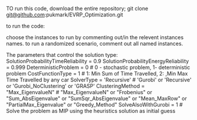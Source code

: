 TO run this code, download the entire repository;
git clone git@github.com:pukmark/EVRP_Optimization.git

to run the code:

choose the instances to run by commenting out/in the relevent instances names.
to run a randomized scenario, comment out all named instances.

The parameters that control the solution type:
    SolutionProbabilityTimeReliability = 0.9
    SolutionProbabilityEnergyReliability = 0.999
    DeterministicProblem = 0 # 0 - stochastic problem, 1- deterministic problem
    CostFunctionType = 1 # 1: Min Sum of Time Travelled, 2: ,Min Max Time Travelled by any car
    SolverType = 'Recursive' # 'Gurobi' or 'Recursive' or 'Gurobi_NoClustering' or 'GRASP'
    ClusteringMethod = "Max_EigenvalueN" # "Max_EigenvalueN" or "Frobenius" or "Sum_AbsEigenvalue" or "SumSqr_AbsEigenvalue" or "Mean_MaxRow" or "PartialMax_Eigenvalue" or "Greedy_Method"
    SolveAlsoWithGurobi = 1 # Solve the problem as MIP using the heuristics solution as initial guess
